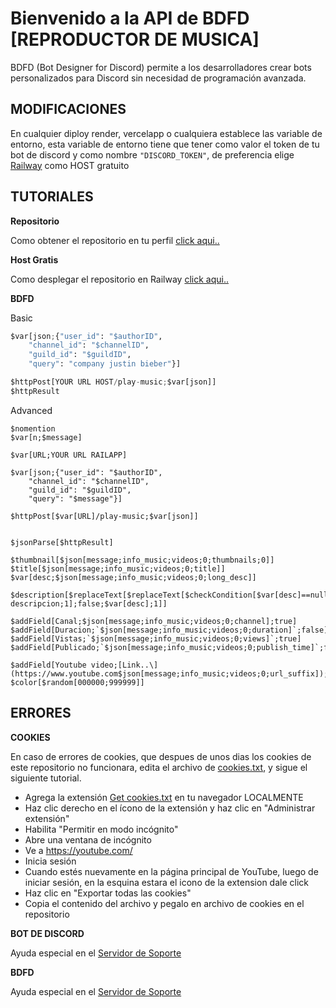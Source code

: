 # Bienvenido a la API de BDFD [REPRODUCTOR DE MUSICA]

BDFD (Bot Designer for Discord) permite a los desarrolladores crear bots personalizados para Discord sin necesidad de programación avanzada. 


## MODIFICACIONES

En cualquier diploy render, vercelapp o cualquiera establece las variable de entorno, esta variable de entorno tiene que tener como valor el token de tu bot de discord y como nombre `"DISCORD_TOKEN"`, de preferencia elige [Railway](https://railway.com) como HOST gratuito

## TUTORIALES

**Repositorio**

Como obtener el repositorio en tu perfil [click aqui..](https://streamable.com/1gigfp)

**Host Gratis**

Como desplegar el repositorio en Railway [click aqui..](https://streamable.com/9qtqhr)

**BDFD**

Basic
```python
$var[json;{"user_id": "$authorID",
    "channel_id": "$channelID",
    "guild_id": "$guildID",
    "query": "company justin bieber"}]

$httpPost[YOUR URL HOST/play-music;$var[json]]
$httpResult
```

Advanced

```
$nomention
$var[n;$message]

$var[URL;YOUR URL RAILAPP]

$var[json;{"user_id": "$authorID",
    "channel_id": "$channelID",
    "guild_id": "$guildID",
    "query": "$message"}]
    
$httpPost[$var[URL]/play-music;$var[json]]


$jsonParse[$httpResult]

$thumbnail[$json[message;info_music;videos;0;thumbnails;0]]
$title[$json[message;info_music;videos;0;title]]
$var[desc;$json[message;info_music;videos;0;long_desc]]

$description[$replaceText[$replaceText[$checkCondition[$var[desc]==null];true;Ninguna descripcion;1];false;$var[desc];1]]

$addField[Canal;$json[message;info_music;videos;0;channel];true]
$addField[Duracion;`$json[message;info_music;videos;0;duration]`;false]
$addField[Vistas;`$json[message;info_music;videos;0;views]`;true]
$addField[Publicado;`$json[message;info_music;videos;0;publish_time]`;false]

$addField[Youtube video;[Link..\](https://www.youtube.com$json[message;info_music;videos;0;url_suffix]);false]
$color[$random[000000;999999]]

```
## ERRORES

**COOKIES**

En caso de errores de cookies, que despues de unos dias los cookies de este repositorio no funcionara, edita el archivo de [cookies.txt](https://github.com/IzanaonYT/bdfd-music-2025-/blob/main/cookies.txt), y sigue el siguiente tutorial.

- Agrega la extensión [Get cookies.txt](https://chromewebstore.google.com/detail/get-cookiestxt-locally/cclelndahbckbenkjhflpdbgdldlbecc)  en tu navegador LOCALMENTE
- Haz clic derecho en el ícono de la extensión y haz clic en "Administrar extensión"
- Habilita "Permitir en modo incógnito"
- Abre una ventana de incógnito
- Ve a https://youtube.com/
- Inicia sesión
- Cuando estés nuevamente en la página principal de YouTube, luego de iniciar sesión, en la esquina estara el icono de la extension dale click
- Haz clic en "Exportar todas las cookies"
- Copia el contenido del archivo y pegalo en archivo de cookies en el repositorio


**BOT DE DISCORD**

Ayuda especial en el [Servidor de Soporte](https://discord.gg/aP27xXeAsS)

**BDFD**

Ayuda especial en el [Servidor de Soporte](https://discord.gg/aP27xXeAsS)





